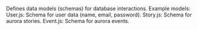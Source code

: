 Defines data models (schemas) for database interactions.
Example models:
User.js: Schema for user data (name, email, password).
Story.js: Schema for aurora stories.
Event.js: Schema for aurora events.
